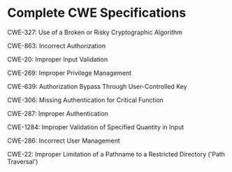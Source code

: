 

# Complete CWE Specifications

CWE-327: Use of a Broken or Risky Cryptographic Algorithm

CWE-863: Incorrect Authorization

CWE-20: Improper Input Validation

CWE-269: Improper Privilege Management

CWE-639: Authorization Bypass Through User-Controlled Key

CWE-306: Missing Authentication for Critical Function

CWE-287: Improper Authentication

CWE-1284: Improper Validation of Specified Quantity in Input

CWE-286: Incorrect User Management

CWE-22: Improper Limitation of a Pathname to a Restricted Directory ('Path Traversal')